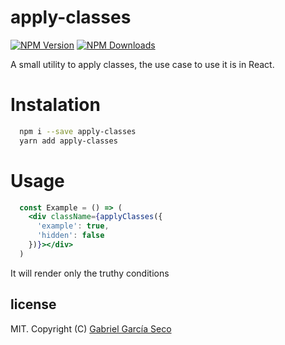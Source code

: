 # apply-classes

[![NPM Version](https://img.shields.io/npm/v/apply-classes.svg)](https://www.npmjs.com/package/apply-classes) [![NPM Downloads](https://img.shields.io/npm/dm/apply-classes.svg)](https://www.npmjs.com/package/apply-classes)


A small utility to apply classes, the use case to use it is in React.

# Instalation

```sh
  npm i --save apply-classes
  yarn add apply-classes
```

# Usage
```jsx
  const Example = () => (
    <div className={applyClasses({
      'example': true,
      'hidden': false
    })}></div>
  )
```

It will render only the truthy conditions


## license

MIT. Copyright (C) [Gabriel García Seco](https://ggseco.com)